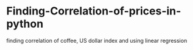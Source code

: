 # Finding-Correlation-of-prices-in-python
finding correlation of coffee, US dollar index and  using linear regression 
